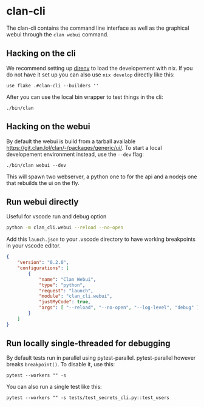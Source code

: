 # clan-cli

The clan-cli contains the command line interface as well as the graphical webui through the `clan webui` command.

## Hacking on the cli

We recommend setting up [direnv](https://direnv.net/) to load the developement with nix.
If you do not have it set up you can also use `nix develop` directly like this:

```
use flake .#clan-cli --builders ''
```

After you can use the local bin wrapper to test things in the cli:

```
./bin/clan
```

## Hacking on the webui

By default the webui is build from a tarball available https://git.clan.lol/clan/-/packages/generic/ui/.
To start a local developement environment instead, use the `--dev` flag:

```
./bin/clan webui --dev
```

This will spawn two webserver, a python one to for the api and a nodejs one that rebuilds the ui on the fly.

## Run webui directly
Useful for vscode run and debug option
```bash
python -m clan_cli.webui --reload --no-open
```

Add this `launch.json` to your .vscode directory to have working breakpoints in your vscode editor.
```json
{
    "version": "0.2.0",
    "configurations": [
        {
            "name": "Clan Webui",
            "type": "python",
            "request": "launch",
            "module": "clan_cli.webui",
            "justMyCode": true,
            "args": [ "--reload", "--no-open", "--log-level", "debug" ]
        }
    ]
}
```


## Run locally single-threaded for debugging

By default tests run in parallel using pytest-parallel.
pytest-parallel however breaks `breakpoint()`. To disable it, use this:

```console
pytest --workers "" -s
```

You can also run a single test like this:

```console
pytest --workers "" -s tests/test_secrets_cli.py::test_users
```
